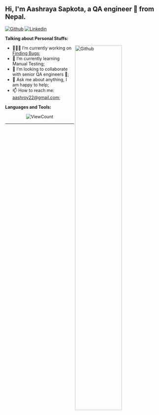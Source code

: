 ## Hi, I'm Aashraya Sapkota, a QA engineer 🚀 from Nepal.



[![Github](https://img.shields.io/badge/-Github-000?style=flat&logo=Github&logoColor=white)](https://github.com/aash123)
[![Linkedin](https://img.shields.io/badge/-LinkedIn-blue?style=flat&logo=Linkedin&logoColor=white)](https://www.linkedin.com/in/aashraya-sapkota-665495244/)
&nbsp;

**Talking about Personal Stuffs:**

<img width="55%" align="right" alt="Github" src="https://raw.githubusercontent.com/onimur/.github/master/.resources/git-header.svg" />

- 👨🏽‍💻 I’m currently working on [Finding Bugs](https://github.com/aash123);
- 🌱 I’m currently learning Manual Testing; 
- 👯 I’m looking to collaborate with senior QA engineers 🤝;
- 💬 Ask me about anything, I am happy to help;
- 📫 How to reach me: aashroy22@gmail.com;

**Languages and Tools:** 


<p align="center">
  <img alt="ViewCount" src="https://views.whatilearened.today/views/github/aash123/aash123.svg" />
</p>

---

